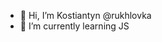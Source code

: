 - 👋 Hi, I’m Kostiantyn @rukhlovka
- 🌱 I’m currently learning JS


<!---
rukhlovka/rukhlovka is a ✨ special ✨ repository because its `README.md` (this file) appears on your GitHub profile.
You can click the Preview link to take a look at your changes.
--->
